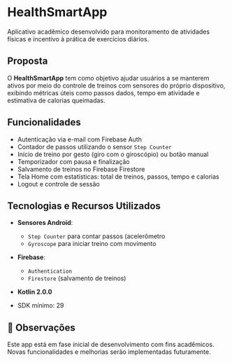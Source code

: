 # HealthSmartApp 

Aplicativo acadêmico desenvolvido para monitoramento de atividades físicas e incentivo à prática de exercícios diários.

## Proposta

O **HealthSmartApp** tem como objetivo ajudar usuários a se manterem ativos por meio do controle de treinos com sensores do próprio dispositivo, exibindo métricas úteis como passos dados, tempo em atividade e estimativa de calorias queimadas.

## Funcionalidades

- Autenticação via e-mail com Firebase Auth
- Contador de passos utilizando o sensor `Step Counter`
- Início de treino por gesto (giro com o giroscópio) ou botão manual
- Temporizador com pausa e finalização
- Salvamento de treinos no Firebase Firestore
- Tela Home com estatísticas: total de treinos, passos, tempo e calorias
- Logout e controle de sessão

## Tecnologias e Recursos Utilizados

- **Sensores Android**:  
  - `Step Counter` para contar passos (acelerômetro 
  - `Gyroscope` para iniciar treino com movimento

- **Firebase**:  
  - `Authentication`  
  - `Firestore` (salvamento de treinos)

- **Kotlin 2.0.0**
- SDK mínimo: 29

## 📌 Observações

Este app está em fase inicial de desenvolvimento com fins acadêmicos. Novas funcionalidades e melhorias serão implementadas futuramente.
